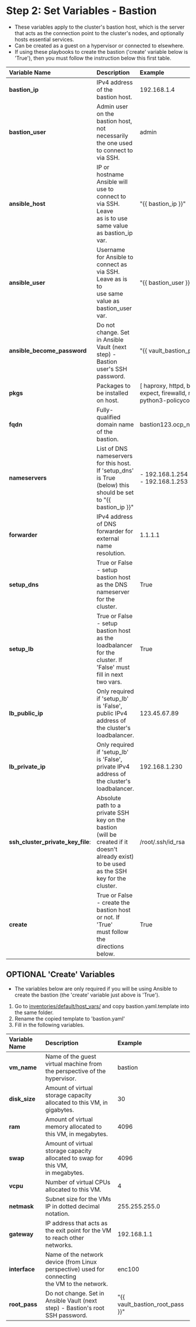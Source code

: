 # Step 2: Set Variables - Bastion
- These variables apply to the cluster's bastion host, which is the server that acts as the connection point to the cluster's nodes, and optionally hosts essential services. 
- Can be created as a guest on a hypervisor or connected to elsewhere.
- If using these playbooks to create the bastion ('create' variable below is 'True'), then you must follow the instruction below this first table.

**Variable Name** | **Description** | **Example**
:--- | :--- | :---
**bastion_ip** | IPv4 address of the bastion host. | 192.168.1.4
**bastion_user** | Admin user on the bastion host, not necessarily the one used </br >to connect to via SSH. | admin
**ansible_host** | IP or hostname Ansible will use to connect to via SSH. Leave</br > as is to use same value as bastion_ip var. | "{{ bastion_ip }}"
**ansible_user** | Username for Ansible to connect as via SSH. Leave as is to</br > use same value as bastion_user var. | "{{ bastion_user }}"
**ansible_become_password** | Do not change. Set in Ansible Vault (next step) - Bastion</br > user's SSH password. | "{{ vault_bastion_pass }}"
**pkgs** | Packages to be installed on host. | [ haproxy, httpd, bind, bind-utils, expect, firewalld, mod_ssl, python3-policycoreutils, rsync ]
**fqdn** | Fully-qualified domain name of the bastion. | bastion123.ocp_na_east.ihost.com
**nameservers** | List of DNS nameservers for this host. If 'setup_dns'</br > is True (below) this should be set to "{{ bastion_ip }}" | - 192.168.1.254<br />- 192.168.1.253
**forwarder** | IPv4 address of DNS forwarder for external name resolution. | 1.1.1.1
**setup_dns** | True or False - setup bastion host as the DNS nameserver</br > for the cluster. | True
**setup_lb** | True or False - setup bastion host as the loadbalancer</br > for the cluster. If 'False' must fill in next two vars. | True
**lb_public_ip** | Only required if 'setup_lb' is 'False', public IPv4</br > address of the cluster's loadbalancer. | 123.45.67.89
**lb_private_ip** | Only required if 'setup_lb' is 'False', private IPv4</br > address of the cluster's loadbalancer. | 192.168.1.230
**ssh_cluster_private_key_file**: | Absolute path to a private SSH key on the bastion</br > (will be created if it doesn't already exist) to be used</br > as the SSH key for the cluster. | /root/.ssh/id_rsa
**create** | True or False - create the bastion host or not. If 'True' </br >must follow the directions below. | True

## <b>OPTIONAL</b> 'Create' Variables
- The variables below are only required if you will be using Ansible to create the bastion (the 'create' variable just above is 'True').
1) Go to [inventories/default/host_vars/](https://github.com/IBM/Ansible-OpenShift-Provisioning/blob/main/inventories/default/host_vars/) and copy bastion.yaml.template into the same folder.
2) Rename the copied template to 'bastion.yaml'
3) Fill in the following variables.

**Variable Name** | **Description** | **Example**
:--- | :--- | :---
**vm_name** | Name of the guest virtual machine from the perspective of the hypervisor. | bastion
**disk_size** | Amount of virtual storage capacity allocated to this VM, in gigabytes. | 30
**ram** | Amount of virtual memory allocated to this VM, in megabytes. | 4096
**swap** | Amount of virtual storage capacity allocated to swap for this VM, </br >in megabytes. | 4096
**vcpu** | Number of virtual CPUs allocated to this VM. | 4
**netmask** | Subnet size for the VMs IP in dotted decimal notation. | 255.255.255.0
**gateway** | IP address that acts as the exit point for the VM to reach other networks. | 192.168.1.1
**interface** | Name of the network device (from Linux perspective) used for connecting</br > the VM to the network. | enc100
**root_pass** | Do not change. Set in Ansible Vault (next step) - Bastion's root SSH password. | "{{ vault_bastion_root_pass }}"